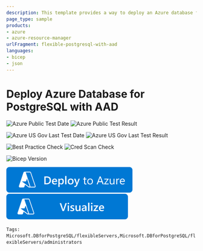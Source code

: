 ```yaml
---
description: This template provides a way to deploy an Azure database for PostgreSQL with Azure Active Directory integration.
page_type: sample
products:
- azure
- azure-resource-manager
urlFragment: flexible-postgresql-with-aad
languages:
- bicep
- json
---
```

# Deploy Azure Database for PostgreSQL with AAD

![Azure Public Test Date](https://azurequickstartsservice.blob.core.windows.net/badges/quickstarts/microsoft.dbforpostgresql/flexible-postgresql-with-aad/PublicLastTestDate.svg)
![Azure Public Test Result](https://azurequickstartsservice.blob.core.windows.net/badges/quickstarts/microsoft.dbforpostgresql/flexible-postgresql-with-aad/PublicDeployment.svg)

![Azure US Gov Last Test Date](https://azurequickstartsservice.blob.core.windows.net/badges/quickstarts/microsoft.dbforpostgresql/flexible-postgresql-with-aad/FairfaxLastTestDate.svg)
![Azure US Gov Last Test Result](https://azurequickstartsservice.blob.core.windows.net/badges/quickstarts/microsoft.dbforpostgresql/flexible-postgresql-with-aad/FairfaxDeployment.svg)

![Best Practice Check](https://azurequickstartsservice.blob.core.windows.net/badges/quickstarts/microsoft.dbforpostgresql/flexible-postgresql-with-aad/BestPracticeResult.svg)
![Cred Scan Check](https://azurequickstartsservice.blob.core.windows.net/badges/quickstarts/microsoft.dbforpostgresql/flexible-postgresql-with-aad/CredScanResult.svg)

![Bicep Version](https://azurequickstartsservice.blob.core.windows.net/badges/quickstarts/microsoft.dbforpostgresql/flexible-postgresql-with-aad/BicepVersion.svg)

[![Deploy To Azure](https://raw.githubusercontent.com/Azure/azure-quickstart-templates/master/1-CONTRIBUTION-GUIDE/images/deploytoazure.svg?sanitize=true)](https://portal.azure.com/#create/Microsoft.Template/uri/https%3A%2F%2Fraw.githubusercontent.com%2FAzure%2Fazure-quickstart-templates%2Fmaster%2Fquickstarts%2Fmicrosoft.dbforpostgresql%2Fflexible-postgresql-with-aad%2Fazuredeploy.json)
[![Visualize](https://raw.githubusercontent.com/Azure/azure-quickstart-templates/master/1-CONTRIBUTION-GUIDE/images/visualizebutton.svg?sanitize=true)](http://armviz.io/#/?load=https%3A%2F%2Fraw.githubusercontent.com%2FAzure%2Fazure-quickstart-templates%2Fmaster%2Fquickstarts%2Fmicrosoft.dbforpostgresql%2Fflexible-postgresql-with-aad%2Fazuredeploy.json)

`Tags: Microsoft.DBforPostgreSQL/flexibleServers,Microsoft.DBforPostgreSQL/flexibleServers/administrators`
